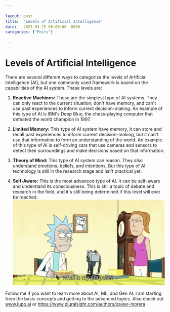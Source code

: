 ```yaml
---

layout: post
title:  "Levels of Artificial Intelligence"
date:   2025-03-25 00:00:00 -0600
categories: ["Posts"] 

---
```


# Levels of Artificial Intelligence

There are several different ways to categorize the levels of Artificial Intelligence (AI), but one commonly used framework is based on the capabilities of the AI system. These levels are:

1. **Reactive Machines:** These are the simplest type of AI systems. They can only react to the current situation, don't have memory, and can't use past experiences to inform current decision-making. An example of this type of AI is IBM's Deep Blue, the chess-playing computer that defeated the world champion in 1997.

2. **Limited Memory:** This type of AI system have memory, it can store and recall past experiences to inform current decision-making, but it can't use that information to form an understanding of the world. An example of this type of AI is self-driving cars that use cameras and sensors to detect their surroundings and make decisions based on that information.

3. **Theory of Mind:** This type of AI system can reason. They also understand emotions, beliefs, and intentions. But this type of AI technology is still in the research stage and isn't practical yet.

4. **Self-Aware:** This is the most advanced type of AI. It can be self-aware and understand its consciousness. This is still a topic of debate and research in the field, and it's still being determined if this level will ever be reached.
![self aware butter passing robot](/images/2025/self-aware-butter-passing-robot.gif)

Follow me if you want to learn more about AI, ML, and Gen AI. I am starting from the basic concepts and getting to the advanced topics. Also check out www.lupo.ai or https://www.pluralsight.com/authors/xavier-morera 